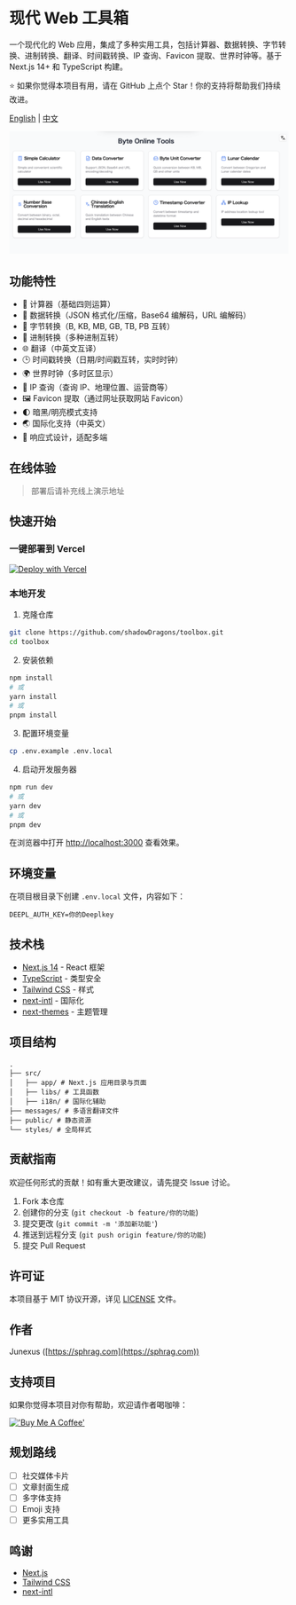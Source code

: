 # 现代 Web 工具箱

一个现代化的 Web 应用，集成了多种实用工具，包括计算器、数据转换、字节转换、进制转换、翻译、时间戳转换、IP 查询、Favicon 提取、世界时钟等。基于 Next.js 14+ 和 TypeScript 构建。

⭐ 如果你觉得本项目有用，请在 GitHub 上点个 Star！你的支持将帮助我们持续改进。

[English](README.md) | [中文](README-zh.md)

![Web Tools Suite](./public/og-image.png)

## 功能特性

- 🧮 计算器（基础四则运算）
- 🔄 数据转换（JSON 格式化/压缩，Base64 编解码，URL 编解码）
- 💾 字节转换（B, KB, MB, GB, TB, PB 互转）
- 🔢 进制转换（多种进制互转）
- 🌐 翻译（中英文互译）
- 🕒 时间戳转换（日期/时间戳互转，实时时钟）
- 🌍 世界时钟（多时区显示）
- 📡 IP 查询（查询 IP、地理位置、运营商等）
- 🖼️ Favicon 提取（通过网址获取网站 Favicon）
- 🌓 暗黑/明亮模式支持
- 🌏 国际化支持（中英文）
- 💅 响应式设计，适配多端

## 在线体验

> 部署后请补充线上演示地址

## 快速开始

### 一键部署到 Vercel

[![Deploy with Vercel](https://vercel.com/button)](https://vercel.com/new/clone?repository-url=https://github.com/shadowDragons/toolbox)

### 本地开发

1. 克隆仓库

```bash
git clone https://github.com/shadowDragons/toolbox.git
cd toolbox
```

2. 安装依赖

```bash
npm install
# 或
yarn install
# 或
pnpm install
```

3. 配置环境变量

```bash
cp .env.example .env.local
```

4. 启动开发服务器

```bash
npm run dev
# 或
yarn dev
# 或
pnpm dev
```

在浏览器中打开 [http://localhost:3000](http://localhost:3000) 查看效果。

## 环境变量

在项目根目录下创建 `.env.local` 文件，内容如下：

```env
DEEPL_AUTH_KEY=你的Deeplkey
```

## 技术栈

- [Next.js 14](https://nextjs.org/) - React 框架
- [TypeScript](https://www.typescriptlang.org/) - 类型安全
- [Tailwind CSS](https://tailwindcss.com/) - 样式
- [next-intl](https://next-intl-docs.vercel.app/) - 国际化
- [next-themes](https://github.com/pacocoursey/next-themes) - 主题管理

## 项目结构

```
.
├── src/
│   ├── app/ # Next.js 应用目录与页面
│   ├── libs/ # 工具函数
│   ├── i18n/ # 国际化辅助
├── messages/ # 多语言翻译文件
├── public/ # 静态资源
└── styles/ # 全局样式
```

## 贡献指南

欢迎任何形式的贡献！如有重大更改建议，请先提交 Issue 讨论。

1. Fork 本仓库
2. 创建你的分支 (`git checkout -b feature/你的功能`)
3. 提交更改 (`git commit -m '添加新功能'`)
4. 推送到远程分支 (`git push origin feature/你的功能`)
5. 提交 Pull Request

## 许可证

本项目基于 MIT 协议开源，详见 [LICENSE](LICENSE) 文件。

## 作者

Junexus ([https://sphrag.com](https://sphrag.com))

## 支持项目

如果你觉得本项目对你有帮助，欢迎请作者喝咖啡：

[!['Buy Me A Coffee'](https://www.buymeacoffee.com/assets/img/custom_images/orange_img.png)](https://sphrag.com/zh/sponsor)

## 规划路线

- [ ] 社交媒体卡片
- [ ] 文章封面生成
- [ ] 多字体支持
- [ ] Emoji 支持
- [ ] 更多实用工具

## 鸣谢

- [Next.js](https://nextjs.org/)
- [Tailwind CSS](https://tailwindcss.com/)
- [next-intl](https://next-intl-docs.vercel.app/)